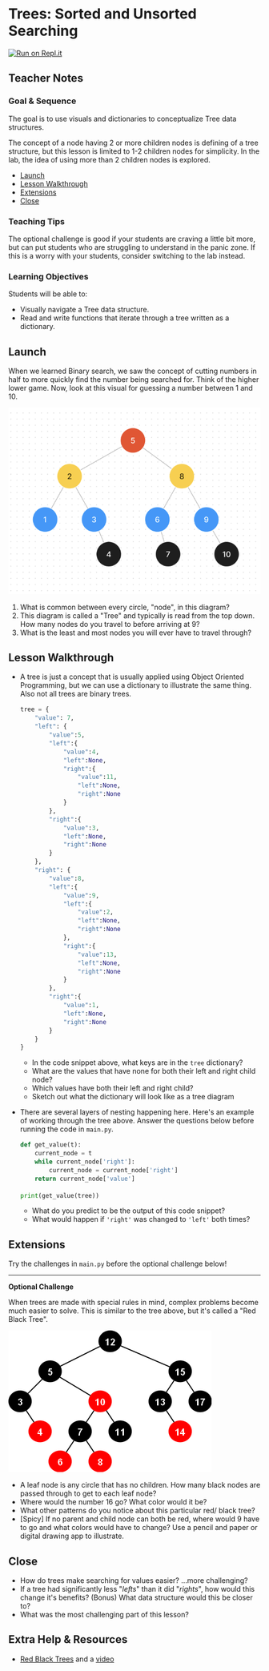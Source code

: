 # Trees: Sorted and Unsorted Searching

[![Run on Repl.it](https://repl.it/badge/github/upperlinecode/<INSERT_GITHUB_EXTENSION>)](https://repl.it/github/upperlinecode/<INSERT_GITHUB_EXTENSION>)

## Teacher Notes

### Goal & Sequence

The goal is to use visuals and dictionaries to conceptualize Tree data structures.

The concept of a node having 2 or more children nodes is defining of a tree structure, but this lesson is limited to 1-2 children nodes for simplicity. In the lab, the idea of using more than 2 children nodes is explored. 

- [Launch](#launch)
- [Lesson Walkthrough](#lesson-walkthrough)
- [Extensions](#extensions)
- [Close](#close)

### Teaching Tips

The optional challenge is good if your students are craving a little bit more, but can put students who are struggling to understand in the panic zone. If this is a worry with your students, consider switching to the lab instead.

### Learning Objectives

Students will be able to:

- Visually navigate a Tree data structure.
- Read and write functions that iterate through a tree written as a dictionary.

## Launch

When we learned Binary search, we saw the concept of cutting numbers in half to more quickly find the number being searched for. Think of the higher lower game. Now, look at this visual for guessing a number between 1 and 10.

![Binary Tree of numbers 1-10](./10.png)

1. What is common between every circle, "node", in this diagram?
2. This diagram is called a "Tree" and typically is read from the top down. How many nodes do you travel to before arriving at 9? 
3. What is the least and most nodes you will ever have to travel through?



## Lesson Walkthrough

- A tree is just a concept that is usually applied using Object Oriented Programming, but we can use a dictionary to illustrate the same thing. Also not all trees are binary trees.
    ```py
    tree = {
        "value": 7,
        "left": {
            "value":5,
            "left":{
                "value":4,
                "left":None,
                "right":{
                    "value":11,
                    "left":None,
                    "right":None
                }
            },
            "right":{
                "value":3,
                "left":None,
                "right":None
            }
        },
        "right": {
            "value":8,
            "left":{
                "value":9,
                "left":{
                    "value":2,
                    "left":None,
                    "right":None
                },
                "right":{
                    "value":13,
                    "left":None,
                    "right":None
                }
            },
            "right":{
                "value":1,
                "left":None,
                "right":None
            }
        }
    }
    ```
    - In the code snippet above, what keys are in the `tree` dictionary?
    - What are the values that have none for both their left and right child node?
    - Which values have both their left and right child?
    - Sketch out what the dictionary will look like as a tree diagram

- There are several layers of nesting happening here. Here's an example of working through the tree above. Answer the questions below before running the code in `main.py`.
    ```py
    def get_value(t):
        current_node = t
        while current_node['right']:
            current_node = current_node['right']
        return current_node['value']

    print(get_value(tree))
    ```
    - What do you predict to be the output of this code snippet?
    - What would happen if `'right'` was changed to `'left'` both times?

## Extensions

Try the challenges in `main.py` before the optional challenge below!

---

**Optional Challenge**

When trees are made with special rules in mind, complex problems become much easier to solve. This is similar to the tree above, but it's called a "Red Black Tree".

![Binary Tree of numbers 1-10](./redblacktree.png)

- A leaf node is any circle that has no children. How many black nodes are passed through to get to each leaf node?
- Where would the number 16 go? What color would it be?
- What other patterns do you notice about this particular red/ black tree?
- [Spicy] If no parent and child node can both be red, where would 9 have to go and what colors would have to change? Use a pencil and paper or digital drawing app to illustrate.

## Close

- How do trees make searching for values easier? ...more challenging?
- If a tree had significantly less "_lefts_" than it did "_rights_", how would this change it's benefits? (Bonus) What data structure would this be closer to?
- What was the most challenging part of this lesson?

## Extra Help & Resources

- [Red Black Trees](https://www.geeksforgeeks.org/introduction-to-red-black-tree/) and a [video](https://www.youtube.com/watch?v=95s3ndZRGbk)